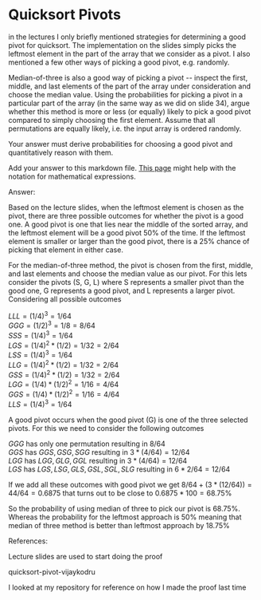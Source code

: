 # Quicksort Pivots

in the lectures I only briefly mentioned strategies for determining a good pivot
for quicksort. The implementation on the slides simply picks the leftmost
element in the part of the array that we consider as a pivot. I also mentioned a
few other ways of picking a good pivot, e.g. randomly.

Median-of-three is also a good way of picking a pivot -- inspect the first,
middle, and last elements of the part of the array under consideration and
choose the median value. Using the probabilities for picking a pivot in a
particular part of the array (in the same way as we did on slide 34), argue
whether this method is more or less (or equally) likely to pick a good pivot
compared to simply choosing the first element. Assume that all permutations are
equally likely, i.e. the input array is ordered randomly.

Your answer must derive probabilities for choosing a good pivot and
quantitatively reason with them.

Add your answer to this markdown file. [This
page](https://docs.github.com/en/get-started/writing-on-github/working-with-advanced-formatting/writing-mathematical-expressions)
might help with the notation for mathematical expressions.

Answer:

Based on the lecture slides, when the leftmost element is chosen as the pivot, there are three possible outcomes for whether the pivot is a good one. A good pivot is one that lies near the middle of the sorted array, and the leftmost element will be a good pivot 50% of the time. If the leftmost element is smaller or larger than the good pivot, there is a 25% chance of picking that element in either case.

For the median-of-three method, the pivot is chosen from the first, middle, and last elements and choose the median value as our pivot. For this lets consider the pivots (S, G, L) where S represents a smaller pivot than the good one, G represents a good pivot, and L represents a larger pivot. Considering all possible outcomes


$LLL = (1/4)^3 = 1/64$\
$GGG = (1/2)^3 = 1/8 = 8/64$\
$SSS = (1/4)^3 = 1/64$\
$LGS = (1/4)^2 * (1/2) = 1/32 = 2/64$\
$LSS = (1/4)^3 = 1/64$\
$LLG = (1/4)^2 * (1/2) = 1/32 = 2/64$\
$GSS = (1/4)^2 * (1/2) = 1/32 = 2/64$\
$LGG = (1/4) * (1/2)^2 = 1/16 = 4/64$\
$GGS = (1/4) * (1/2)^2 = 1/16 = 4/64$\
$LLS = (1/4)^3 = 1/64$

A good pivot occurs when the good pivot (G) is one of the three selected pivots. For this we need to consider the following outcomes

$GGG$ has only one permutation resulting in $8/64$\
$GGS$ has $GGS, GSG, SGG$ resulting in $3 * (4/64) = 12/64$\
$LGG$ has $LGG, GLG, GGL$ resulting in $3 * (4/64) = 12/64$\
$LGS$ has $LGS, LSG, GLS, GSL, SGL, SLG$ resulting in $6 * 2/64 = 12/64$

If we add all these outcomes with good pivot we get $8/64 + (3 * (12/64)) = 44/64 = 0.6875$ that turns out to be close to $0.6875 * 100 = 68.75$%

So the probability of using median of three to pick our pivot is 68.75%. Whereas the probability for the leftmost approach is 50% meaning that median of three method is better than leftmost approach by 18.75% 


References:

Lecture slides are used to start doing the proof

quicksort-pivot-vijaykodru

I looked at my repository for reference on how I made the proof last time